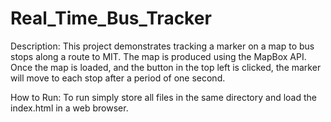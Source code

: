 # Real_Time_Bus_Tracker

Description: This project demonstrates tracking a marker on a map to bus stops along a route to MIT. The map is produced using the MapBox API. Once the map is loaded, and the button in the top left is clicked, the marker will move to each stop after a period of one second.

How to Run: To run simply store all files in the same directory and load the index.html in a web browser.

